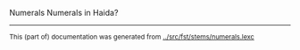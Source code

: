 Numerals
Numerals in Haida?


* * *
<small>This (part of) documentation was generated from [../src/fst/stems/numerals.lexc](http://github.com/giellalt/lang-hdn/blob/main/../src/fst/stems/numerals.lexc)</small>